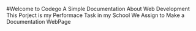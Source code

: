 #Welcome to Codego
A Simple Documentation About Web Development
This Porject is my Performace Task in my School We Assign to Make a Documentation WebPage
